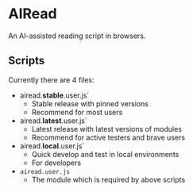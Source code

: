 # AIRead
An AI-assisted reading script in browsers.

## Scripts

Currently there are 4 files:

- airead.**stable**.user.js`
  - Stable release with pinned versions
  - Recommend for most users
- airead.**latest**.user.js`
  - Latest release with latest versions of modules
  - Recommend for active testers and brave users
- airead.**local**.user.js`
  - Quick develop and test in local environments
  - For developers
- `airead.user.js`
  - The module which is required by above scripts